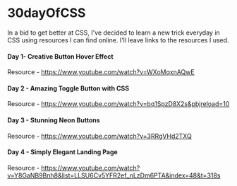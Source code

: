 # 30dayOfCSS
In a bid to get better at CSS, I've decided to learn a new trick everyday in CSS using resources I can find online. I'll leave links to the resources I used.

#### Day 1- Creative Button Hover Effect
Resource - https://www.youtube.com/watch?v=WXoMqxnAQwE

#### Day 2 - Amazing Toggle Button with CSS
Resource - https://www.youtube.com/watch?v=bq1SpzD8X2s&pbjreload=10

#### Day 3 - Stunning Neon Buttons 
Resource - https://www.youtube.com/watch?v=3RRgVHd2TXQ

#### Day 4 - Simply Elegant Landing Page
Resource - https://www.youtube.com/watch?v=Y8GaNB9Bnh8&list=LLSU6Cv5YFR2ef_nLzDm6PTA&index=48&t=318s
